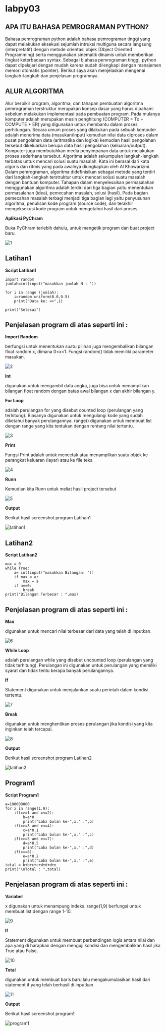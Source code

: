 # labpy03

## APA ITU BAHASA PEMROGRAMAN PYTHON?

Bahasa pemrograman python adalah bahasa pemrograman tinggi yang dapat melakukan eksekusi sejumlah intruksi multiguna secara langsung (interpretatif) 
dengan metode orientasi objek (Object Oriented Programming) serta menggunakan sinematik dinamis untuk memberikan tingkat keterbacaan syntax. Sebagai b
ahasa pemrograman tinggi, python dapat dipelajari dengan mudah karena sudah dilengkapi dengan manajemen memori otomatis (pointer). Berikut saya akan 
menjelaskan mengenai langkah-langkah dan penjelasan programnya.

## ALUR ALGORITMA

Alur berpikir program, algoritma, dan tahapan pembuatan algoritma pemrograman terstruktur merupakan konsep dasar yang harus dipahami sebelum melakukan 
implementasi pada pembuatan program. Pada mulanya komputer adalah merupakan mesin penghitung (COMPUTER = To + COMPUTE + ER) yang digunakan
 untuk membantu dalam proses perhitungan. Secara umum proses yang dilakukan pada sebuah komputer adalah menerima data (masukan/input) kemudian nilai data 
diproses dalam pusat pengolahan data (aritmatika dan logika) kemudian hasil pengolahan tersebut dikeluarkan berupa data hasil pengolahan (keluaran/output). 
Komputer juga membutuhkan media penyimpanan data untuk melakukan proses sederhana tersebut. Algoritma adalah sekumpulan langkah-langkah terbatas untuk
 mencari solusi suatu masalah. Kata ini berasal dari kata algoris dan ritmis yang pada awalnya diungkapkan oleh Al Khowarizmi. Dalam pemrograman, algoritma didefinisikan
 sebagai metode yang terdiri dari langkah-langkah terstruktur untuk mencari solusi suatu masalah dengan bantuan komputer. Tahapan dalam menyelesaikan permasalahan menggunakan 
algoritma adalah terdiri dari tiga bagian yaitu menentukan permasalahan (idea), pemecahan masalah, solusi (hasil). Pada bagian pemecahan masalah terbagi menjadi tiga
 bagian lagi yaitu penyusunan algoritma, penulisan kode program (source code), dan terakhir mengeksekusi kode program untuk mengetahui hasil dari proses.

**Aplikasi PyChram**

Buka PyChram  terlebih dahulu, untuk mengetik program dan buat project baru. 

![1](https://raw.githubusercontent.com/Hadip31/labpy03/master/1.PNG)

## Latihan1

**Script Latihan1**

	import random
	jumlah=int(input("masukkan jumlah N : "))
	
	for i in range (jumlah):
		i=random.uniform(0.0,0.5)
		print("Data ke: =>",i)

	print("Selesai")

## Penjelasan program di atas seperti ini :
**Import Random** 

berfungsi untuk menentukan suatu pilihan juga mengembalikan bilangan float random x, dimana 0<x<1. Fungsi random() tidak memiliki parameter masukan.

![2](https://raw.githubusercontent.com/Hadip31/labpy03/master/2.PNG)

**Int** 

digunakan untuk mengambil data angka, juga bisa untuk menampilkan bilangan float random dengan batas awal bilangan x dan akhir bilangan y.

**For Loop** 

adalah perulangan for yang disebut counted loop (perulangan yang terhitung). Biasanya digunakan untuk mengulangi kode yang sudah diketahui banyak perulangannya. 
range() digunakan untuk membuat list dengan range yang kita tentukan dengan rentang nilai tertentu.

![3](https://raw.githubusercontent.com/Hadip31/labpy03/master/3.PNG)

**Print**

Fungsi Print adalah untuk mencetak atau menampilkan suatu objek ke perangkat keluaran (layar) atau ke file teks. 

![4](https://raw.githubusercontent.com/Hadip31/labpy03/master/4.PNG)

**Runn**

Kemudian kita Runn untuk meliat hasil project tersebut

![5](https://raw.githubusercontent.com/Hadip31/labpy03/master/5.png)

**Output**

Berikut hasil screenshot program Latihan1

![latihan1](https://raw.githubusercontent.com/Hadip31/labpy03/master/latihan1.PNG)

## Latihan2

**Script Latihan2**

	max = 0
	while True:
		a= int(input("masukkan Bilangan: "))
		if max < a:
			max = a
		if a==0:
			break
	print("Bilangan Terbesar : ",max)

## Penjelasan program di atas seperti ini :

**Max** 

digunakan untuk mencari nilai terbesar dari data yang telah di inputkan.

![6](https://raw.githubusercontent.com/Hadip31/labpy03/master/6.PNG)

**While Loop** 

adalah perulangan while yang disebut uncounted loop (perulangan yang tidak terhitung). Perulangan ini digunakan untuk perulangan yang memiliki syarat dan tidak tentu berapa banyak perulangannya.

**If** 

Statement digunakan untuk menjalankan suatu perintah dalam kondisi tertentu.

![7](https://raw.githubusercontent.com/Hadip31/labpy03/master/7.PNG)

**Break** 

digunakan untuk menghentikan proses perulangan jika kondisi yang kita inginkan telah tercapai.

![8](https://raw.githubusercontent.com/Hadip31/labpy03/master/8.PNG)

**Output**

Berikut hasil screenshot program Latihan2

![latihan2]()

## Program1

**Script Program1**

	a=100000000
	for x in range(1,9):
		if(x>=1 and x<=2):
			b=a*0
			print("Laba bulan ke-",x," :",b)
		if(x>=3 and x<=4):
			c=a*0.1
			print("Laba bulan ke-",x," :",c)
		if(x>=5 and x<=7):
			d=a*0.5
			print("Laba bulan ke-",x," :",d)
		if(x==8):
			e=a*0.2
			print("Laba bulan ke-",x," :",e)
	total = b+b+c+c+d+d+d+e
	print("\nTotal : ",total)

## Penjelasan program di atas seperti ini :

**Variabel**

 x digunakan untuk menampung indeks. range(1,9) berfungsi untuk membuat list dengan range 1-10.

![9](https://raw.githubusercontent.com/Hadip31/labpy03/master/9.PNG)

**If** 

Statement digunakan untuk membuat perbandingan logis antara nilai dan apa yang di harapkan dengan menguji kondisi dan mengembalikan hasil jika True atau False.

![10](https://raw.githubusercontent.com/Hadip31/labpy03/master/10.PNG)

**Total** 

digunakan untuk membuat baris baru lalu mengakumulasikan hasil dari statement if yang telah berhasil di inputkan.

![11](https://raw.githubusercontent.com/Hadip31/labpy03/master/11.PNG)

**Output**

Berikut hasil screenshot program1

![program1](https://raw.githubusercontent.com/Hadip31/labpy03/master/program1.PNG)
